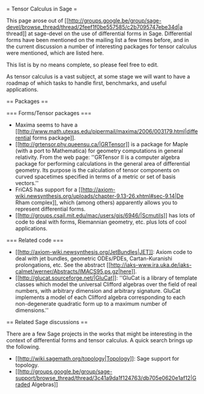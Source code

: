 = Tensor Calculus in Sage =

This page arose out of [[http://groups.google.be/group/sage-devel/browse_thread/thread/2feef1f0be557585/c2b7095747ebe34d|a thread]] at sage-devel on the use of differential forms in Sage.  Differential forms have been mentioned on the mailing list a few times before, and in the current discussion a number of interesting packages for tensor calculus were mentioned, which are listed here.

This list is by no means complete, so please feel free to edit.

As tensor calculus is a vast subject, at some stage we will want to have a roadmap of which tasks to handle first, benchmarks, and useful applications.  


== Packages ==

=== Forms/Tensor packages ===

 * Maxima seems to have a [[http://www.math.utexas.edu/pipermail/maxima/2006/003179.html|differential forms package]].
 * [[http://grtensor.phy.queensu.ca/|GRTensor]] is a package for Maple (with a port to Mathematica) for geometry computations in general relativity.  From the web page: ''GRTensor II is a computer algebra package for performing calculations in the general area of differential geometry. Its purpose is the calculation of tensor components on curved spacetimes specified in terms of a metric or set of basis vectors.''
 * FriCAS has support for a [[http://axiom-wiki.newsynthesis.org/uploads/chapter-9.13-26.xhtml#sec-9.14|De Rham complex]], which (among others) apparently allows you to represent differential forms.
 * [[http://groups.csail.mit.edu/mac/users/gjs/6946/|Scmutils]] has lots of code to deal with forms, Riemannian geometry, etc. plus lots of cool applications.


=== Related code ===

 * [[http://axiom-wiki.newsynthesis.org/JetBundles|JET]]: Axiom code to deal with jet bundles, geometric ODEs/PDEs, Cartan-Kuranishi prolongations, etc.  See the abstract [[http://iaks-www.ira.uka.de/iaks-calmet/werner/Abstracts/IMACS95.ps.gz|here]]. 
 * [[http://glucat.sourceforge.net/|GluCat]]: ''GluCat is a library of template classes which model the universal Clifford algebras over the field of real numbers, with arbitrary dimension and arbitrary signature. GluCat implements a model of each Clifford algebra corresponding to each non-degenerate quadratic form up to a maximum number of dimensions.''
 
== Related Sage discussions ==

There are a few Sage projects in the works that might be interesting in the context of differential forms and tensor calculus.  A quick search brings up the following.

 * [[http://wiki.sagemath.org/topology|Topology]]: Sage support for topology.
 * [[http://groups.google.be/group/sage-support/browse_thread/thread/3c41a9da1f124763/db705e0620e1af12|Graded Algebras]]
